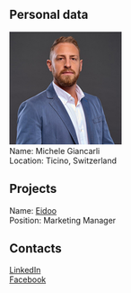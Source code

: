 ## Personal data
![Michele Giancarli photo](../people/photo/michele_giancarli.png)  
Name: Michele Giancarli  
Location: Ticino, Switzerland  
## Projects 
Name: [Eidoo](../projects/eidoo.md)  
Position: Marketing Manager
## Contacts
[LinkedIn](https://www.linkedin.com/in/michele-giancarli-501876151/)  
[Facebook](https://www.facebook.com/michele.giancarli.7)  
  